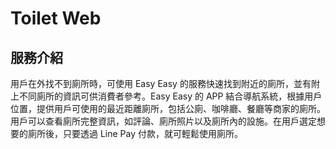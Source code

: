 # Toilet Web
## 服務介紹
用戶在外找不到廁所時，可使用 Easy Easy 的服務快速找到附近的廁所，並有附上不同廁所的資訊可供消費者參考。Easy Easy 的 APP 結合導航系統，根據用戶位置，提供用戶可使用的最近距離廁所，包括公廁、咖啡廳、餐廳等商家的廁所。用戶可以查看廁所完整資訊，如評論、廁所照片以及廁所內的設施。在用戶選定想要的廁所後，只要透過 Line Pay 付款，就可輕鬆使用廁所。






